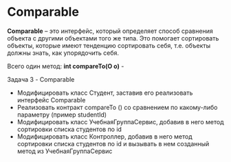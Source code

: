 # Comparable



**Comparable** – это интерфейс, который определяет способ 
сравнения объекта с другими объектами того же типа. 
Это помогает сортировать объекты, которые имеют тенденцию сортировать себя,
т.е. объекты должны знать, как упорядочить себя.


Всего один метод: 
**int compareTo(O o)** -


Задача 3 - Comparable
- Модифицировать класс Студент, заставив его реализовать интерфейс
Comparable
- Реализовать контракт compareTo () со сравнением по какому-либо
параметру (пример studentId)
- Модифицировать класс УчебнаяГруппаСервис, добавив в него метод
сортировки списка студентов по id
- Модифицировать класс Контроллер, добавив в него метод сортировки
списка студентов по id и вызывать в нем созданный метод из
  УчебнаяГруппаСервис